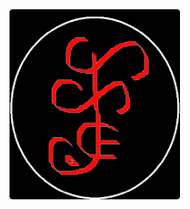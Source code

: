 <div style="display: flex; align-items: center; height: 100vh;">
  <center">
    <img src="recursos/img/web/x.png" alt="Texto alternativo" style="width: 300px; height: auto; border-radius: 5px;">
  </center>
</div>

# Documentación del Framework [SETHAR]

# Descripción
El Framework SETHAR es una herramienta diseñada para facilitar el desarrollo de aplicaciones web en PHP. Proporciona una estructura organizada y componentes reutilizables para acelerar el proceso de desarrollo y mejorar la mantenibilidad del código.

# Estructura del proyecto
El proyecto sigue la siguiente estructura de carpetas:

- app: Contiene la lógica de la aplicación.

- componentes:
  - base de datos: Aquí podrías tener archivos relacionados con la configuración y manejo de la base de datos, como la conexión y las consultas SQL.
  - interface: Podrías tener interfaces que definan contratos para componentes específicos de tu aplicación, como autenticación, envío de correos electrónicos, etc.
  - logs: Aquí podrías almacenar archivos de registro (logs) para rastrear errores o eventos importantes en tu aplicación.
  - tests: Podrías tener archivos de prueba para tus componentes, utilizando una herramienta de pruebas como PHPUnit.
  - traits: Aquí podrías tener traits reutilizables que contengan métodos comunes que se pueden usar en múltiples clases.
  - validacion: Podrías tener archivos relacionados con la validación de datos, como reglas de validación y funciones de validación personalizadas.
  - vendor: Esta carpeta puede ser generada por Composer y contendría las dependencias de terceros instaladas en tu proyecto.

- controlador:
  - interface: Aquí podrías tener interfaces que definan contratos para tus controladores, lo que ayuda a establecer un estándar en los métodos que deben implementar.
  - propiedades: Podrías tener archivos que contengan definiciones de propiedades y constantes que se utilizan en tus controladores.

- modelo:
  - entidades: Aquí podrías tener clases que representen las entidades o modelos de tu aplicación, mapeando a tablas de la base de datos.
  - interface: Podrías tener interfaces que definan contratos para tus modelos, especificando los métodos que deben implementar.

- recursos:
  - css: Aquí podrías almacenar tus archivos CSS para estilos personalizados.
  - js: Podrías tener tus archivos JavaScript para funcionalidades interactivas del lado del cliente.
  - img: Aquí podrías guardar las imágenes utilizadas en tu aplicación.
  - plugins: Podrías incluir bibliotecas o complementos de terceros utilizados en tu aplicación.
  - scss: Si utilizas Sass para escribir tus estilos, podrías tener archivos .scss aquí que se compilen en CSS.

- vista:
  - ejemplo: Ejemplo de una vista específica.
    - css: Aquí podrías almacenar los archivos CSS específicos para el módulo "ejemplo".
    - js: Aquí podrías tener los archivos JavaScript específicos para el módulo "ejemplo".
    - modal: Aquí podrías tener archivos relacionados con los modales específicos para el módulo "ejemplo".
  - publico: Aquí podrías tener archivos de plantillas para las páginas públicas de tu aplicación.
  - privado: Podrías tener archivos de plantillas para las páginas privadas o con acceso restringido.

- index.php: Punto de entrada de la aplicación.


# Configuración inicial
Antes de comenzar a utilizar el framework, siga los siguientes pasos de configuración:

Clone el repositorio [https://github.com/cheche482010/SETHAR] en su entorno local.
Instale las dependencias ejecutando el comando "composer install" en la raíz del proyecto.
Configure la conexión a la base de datos en el archivo de configuración "componentes/traits/Componentes.php".
Realice otras configuraciones necesarias según sus requisitos específicos.

# Uso del framework
El framework ofrece una estructura y componentes reutilizables para facilitar el desarrollo de aplicaciones web en PHP. A continuación, se describen los principales componentes del framework y cómo utilizarlos:

# Creación de Plantillas:
El script "crear_modulo.bat" ubicado en la carpeta "componentes" permite crear plantillas de módulos de forma automatizada. Este script realiza las siguientes acciones:

Solicita al usuario el nombre del nuevo módulo.
Utiliza PowerShell para generar archivos de modelo, entidad, controlador, propiedades y validación con el nombre proporcionado.
Ofrece la opción de crear la plantilla de validación para el módulo.
Controladores:
Los controladores se encuentran en la carpeta "controlador" y son responsables de manejar las solicitudes y generar las respuestas correspondientes. Siga las pautas establecidas en la documentación del framework para crear nuevos controladores.

# Modelos:
Los modelos se encuentran en la carpeta "modelo" y representan la lógica de negocio y la interacción con la base de datos. Siga las pautas establecidas en la documentación del framework para crear nuevos modelos.

# Vistas:
Las vistas se encuentran en la carpeta "vista" y son responsables de mostrar la interfaz de usuario al usuario final. Organice las vistas en subcarpetas según la funcionalidad o el contexto.

# Configuración adicional
Si necesita configurar componentes adicionales, como el enrutamiento, la autenticación, la validación o cualquier otro componente proporcionado por el framework, consulte la documentación específica de cada componente en la carpeta "componentes".

# Contribución
¡Nos encantaría recibir contribuciones de la comunidad! Si desea contribuir al desarrollo del framework, consulte las pautas de contribución en el archivo CONTRIBUTING.md en la raíz del proyecto.
